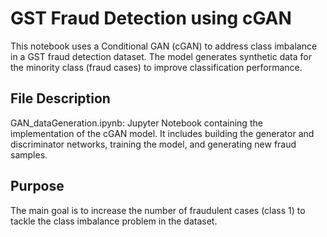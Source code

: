 # GST Fraud Detection using cGAN
This notebook uses a Conditional GAN (cGAN) to address class imbalance in a GST fraud detection dataset. The model generates synthetic data for the minority class (fraud cases) to improve classification performance.

## File Description
GAN_dataGeneration.ipynb: Jupyter Notebook containing the implementation of the cGAN model. It includes building the generator and discriminator networks, training the model, and generating new fraud samples.

## Purpose
The main goal is to increase the number of fraudulent cases (class 1) to tackle the class imbalance problem in the dataset.
